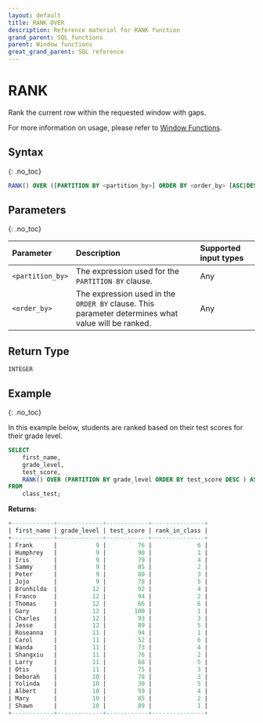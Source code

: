 ```yaml
---
layout: default
title: RANK OVER
description: Reference material for RANK function
grand_parent: SQL functions
parent: Window functions
great_grand_parent: SQL reference
---
```


# RANK

Rank the current row within the requested window with gaps.

For more information on usage, please refer to [Window Functions](./window-functions.md).

## Syntax
{: .no_toc}

```sql
RANK() OVER ([PARTITION BY <partition_by>] ORDER BY <order_by> [ASC|DESC] )
```

## Parameters 
{: .no_toc}

| Parameter | Description                                      |Supported input types | 
| :--------- | :------------------------------------------------ | :------------| 
| `<partition_by>`   | The expression used for the `PARTITION BY` clause.                                                 | Any |
| `<order_by>`   | The expression used in the `ORDER BY` clause. This parameter determines what value will be ranked. | Any |

## Return Type
`INTEGER`

## Example
{: .no_toc}

In this example below, students are ranked based on their test scores for their grade level.

```sql
SELECT
	first_name,
	grade_level,
	test_score,
	RANK() OVER (PARTITION BY grade_level ORDER BY test_score DESC ) AS rank_in_class
FROM
	class_test;
```

**Returns**:

```sql
+------------+-------------+------------+---------------+
| first_name | grade_level | test_score | rank_in_class |
+------------+-------------+------------+---------------+
| Frank      |           9 |         76 |             6 |
| Humphrey   |           9 |         90 |             1 |
| Iris       |           9 |         79 |             4 |
| Sammy      |           9 |         85 |             2 |
| Peter      |           9 |         80 |             3 |
| Jojo       |           9 |         78 |             5 |
| Brunhilda  |          12 |         92 |             4 |
| Franco     |          12 |         94 |             2 |
| Thomas     |          12 |         66 |             6 |
| Gary       |          12 |        100 |             1 |
| Charles    |          12 |         93 |             3 |
| Jesse      |          12 |         89 |             5 |
| Roseanna   |          11 |         94 |             1 |
| Carol      |          11 |         52 |             6 |
| Wanda      |          11 |         73 |             4 |
| Shangxiu   |          11 |         76 |             2 |
| Larry      |          11 |         68 |             5 |
| Otis       |          11 |         75 |             3 |
| Deborah    |          10 |         78 |             3 |
| Yolinda    |          10 |         30 |             5 |
| Albert     |          10 |         59 |             4 |
| Mary       |          10 |         85 |             2 |
| Shawn      |          10 |         89 |             1 |
+------------+-------------+------------+---------------+
```
